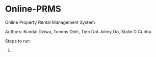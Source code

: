 # Online-PRMS
Online Property Rental Management System

Authors: Kundai Dziwa, Tommy Dinh, Tien Dat Johny Do, Stalin D Cunha 

Steps to run:

1. 